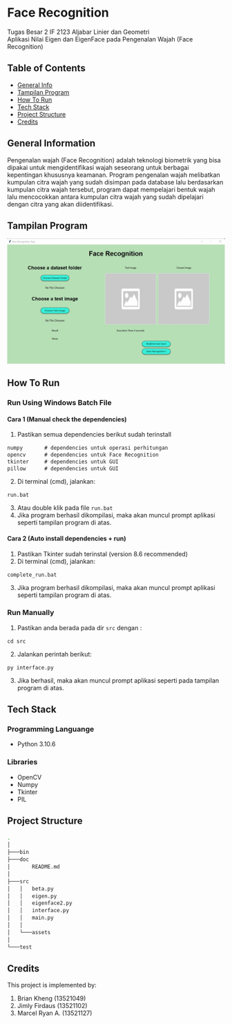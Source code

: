 # Face Recognition
Tugas Besar 2 IF 2123 Aljabar Linier dan Geometri
<br />
Aplikasi Nilai Eigen dan EigenFace pada Pengenalan Wajah (Face Recognition) 

## Table of Contents
* [General Info](#general-information)
* [Tampilan Program](#tampilan-program)
* [How To Run](#how-to-run)
* [Tech Stack](#tech-stack)
* [Project Structure](#project-structure)
* [Credits](#credits)

## General Information
Pengenalan wajah (Face Recognition) adalah teknologi biometrik yang bisa dipakai untuk mengidentifikasi wajah seseorang untuk berbagai kepentingan khususnya keamanan. Program pengenalan wajah melibatkan kumpulan citra wajah yang sudah disimpan pada database lalu berdasarkan kumpulan citra wajah tersebut, program dapat mempelajari bentuk wajah lalu mencocokkan antara kumpulan citra wajah yang sudah dipelajari dengan citra yang akan diidentifikasi.

## Tampilan Program
![Main View](./src/assets/tampilanProgram.jpg)

## How To Run
### Run Using Windows Batch File
#### Cara 1 (Manual check the dependencies)
1. Pastikan semua dependencies berikut sudah terinstall
```shell
numpy       # dependencies untuk operasi perhitungan
opencv      # dependencies untuk Face Recognition
tkinter     # dependencies untuk GUI
pillow      # dependencies untuk GUI
```
2. Di terminal (cmd), jalankan:
```shell
run.bat
```
3. Atau double klik pada file `run.bat`
4. Jika program berhasil dikompilasi, maka akan muncul prompt aplikasi seperti tampilan program di atas.

#### Cara 2 (Auto install dependencies + run)
1. Pastikan Tkinter sudah terinstal (version 8.6 recommended)
2. Di terminal (cmd), jalankan:
```shell
complete_run.bat
```
3. Jika program berhasil dikompilasi, maka akan muncul prompt aplikasi seperti tampilan program di atas.

### Run Manually 
1. Pastikan anda berada pada dir `src` dengan :
```shell
cd src
```
2. Jalankan perintah berikut:
```shell
py interface.py
```
3. Jika berhasil, maka akan muncul prompt aplikasi seperti pada tampilan program di atas.

## Tech Stack
### Programming Languange
* Python 3.10.6

### Libraries
* OpenCV
* Numpy
* Tkinter
* PIL

## Project Structure
```bash
.
│
├───bin
├───doc
│       README.md
│
├───src
│   │   beta.py
│   │   eigen.py
│   │   eigenface2.py
│   │   interface.py
│   │   main.py
│   │
│   └───assets
│
└───test
```

## Credits
This project is implemented by:
1. Brian Kheng (13521049)
2. Jimly Firdaus (13521102)
3. Marcel Ryan A. (13521127)

